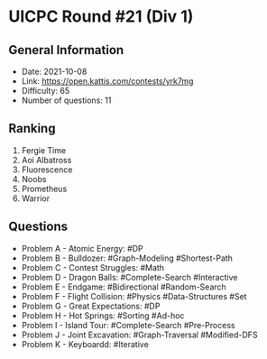 # UICPC Round #21 (Div 1)
## General Information
- Date: 2021-10-08
- Link: https://open.kattis.com/contests/yrk7mg
- Difficulty: 65
- Number of questions: 11
## Ranking
1. Fergie Time
2. Aoi Albatross
3. Fluorescence
4. Noobs
5. Prometheus
6. Warrior
## Questions
- Problem A - Atomic Energy: #DP
- Problem B - Bulldozer: #Graph-Modeling #Shortest-Path
- Problem C - Contest Struggles: #Math
- Problem D - Dragon Balls: #Complete-Search #Interactive
- Problem E - Endgame: #Bidirectional #Random-Search
- Problem F - Flight Collision: #Physics #Data-Structures #Set
- Problem G - Great Expectations: #DP
- Problem H - Hot Springs: #Sorting #Ad-hoc
- Problem I - Island Tour: #Complete-Search #Pre-Process
- Problem J - Joint Excavation: #Graph-Traversal #Modified-DFS
- Problem K - Keyboardd: #Iterative

